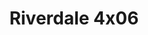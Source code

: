 ---
layout: episodios
title: "Riverdale 4x06"
url_serie_padre: 'riverdale/temporada-4'
category: 'series'
capitulo: 'yes'
anio: '2019'
prev: 'capitulo-5'
proximo: 'capitulo-7'
sandbox: allow-same-origin allow-forms
idioma: 'Latino/Subtitulado'
reproductor: 'fembed'
calidad: 'Full HD'
subtitulo: 'si'
archivo: 'riverdale4x05.vtt'
reproductores_fembed: ["https://feurl.com/v/88r8ga8wgw7qwd0","Latino","https://mstream.space/4cx4twd4mtvg","Latino","https://feurl.com/v/mrm8yf5418y68y4","Latino","https://myurlshort.live/v/yze03te7m4jw7x8","Latino","https://mstream.space/nxays8cxvkmu","Latino","https://myurlshort.live/v/37l8wam6q0qnjw0","Subtitulado","https://feurl.com/v/-zpxrspm8n-3eqw","Subtitulado","https://api.cuevana3.io/stream/index.php?file=ek5lbm9xYWNrS0xYMTZLa2xNbkdvY3ZTb3BtZng4TGp6ZFpobGFMUGtPUFgzSmFhbk1XTzVkblBtS1JnbEplb21KUm5ZSlRTMGViVTBxZGdsdEhPb3RqWGFHWmxrcFNxbXNLR2gzV3l3THVvd29aaVo4R21vNXFSb0tKbmhkZlUwTXlYb1hmSDFOZkpuV1JuYTVPU3JKV1ZhR1p5MHREbTJNS25xNlBIbnViSjFaeVg","Subtitulado"]
reproductores_upstream: ["https://upstream.to/embed-kicoaekv9dy8.html","Latino","https://upstream.to/embed-w91oscousrx3.html","Subtitulado"]
tags:
- Drama
---
